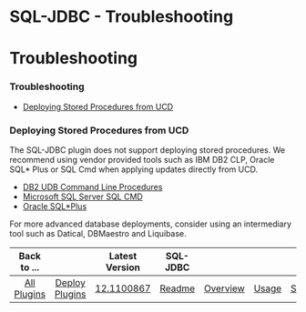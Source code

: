 
SQL-JDBC - Troubleshooting
==========================

# Troubleshooting


### Troubleshooting




* [Deploying Stored Procedures from UCD](https://www.urbancode.com/plugindoc/ibmucd/sql-jdbc/5-641601/troubleshooting/stored-procedures-support/)

### Deploying Stored Procedures from UCD




The SQL-JDBC plugin does not support deploying stored procedures. We recommend using vendor provided tools such as IBM DB2 CLP, Oracle SQL\* Plus or SQL Cmd when applying updates directly from UCD.

* [DB2 UDB Command Line Procedures](https://www.ibm.com/developerworks/data/library/techarticle/dm-0503melnyk/)
* [Microsoft SQL Server SQL CMD](https://www.urbancode.com/plugin/microsoft-sql-server-sqlcmd-ibmucd/)
* [Oracle SQL\*Plus](https://www.urbancode.com/plugin/oracle-sqlplus-ibmucd-2/)

For more advanced database deployments, consider using an intermediary tool such as Datical, DBMaestro and Liquibase.


|Back to ...||Latest Version|SQL-JDBC |||||
| :---: | :---: | :---: | :---: | :---: | :---: | :---: | :---: |
|[All Plugins](../../index.md)|[Deploy Plugins](../README.md)|[12.1100867](https://raw.githubusercontent.com/UrbanCode/IBM-UCD-PLUGINS/main/files/SQL-JDBC/SQL-JDBC-12.1100867.zip)|[Readme](README.md)|[Overview](overview.md)|[Usage](usage.md)|[Steps](steps.md)|[Downloads](downloads.md)|
